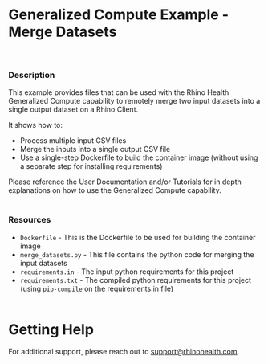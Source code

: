 # Generalized Compute Example - Merge Datasets
<br/>

### **Description**

This example provides files that can be used with the Rhino Health Generalized Compute capability to remotely merge two input datasets into a single output dataset on a Rhino Client.

It shows how to:
* Process multiple input CSV files
* Merge the inputs into a single output CSV file
* Use a single-step Dockerfile to build the container image (without using a separate step for installing requirements)

Please reference the User Documentation and/or Tutorials for in depth explanations on how to use the Generalized Compute capability.
<br/><br/>

### **Resources**
- `Dockerfile` - This is the Dockerfile to be used for building the container image
- `merge_datasets.py` - This file contains the python code for merging the input datasets
- `requirements.in` - The input python requirements for this project
- `requirements.txt` - The compiled python requirements for this project (using `pip-compile` on the requirements.in file)
<br><br>

# Getting Help
For additional support, please reach out to [support@rhinohealth.com](mailto:support@rhinohealth.com).

